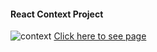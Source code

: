 #### React Context Project
![context](https://user-images.githubusercontent.com/108419553/200929513-a2133413-05c3-4f3c-8f88-8762439bbbc0.gif)
[Click here to see page](https://636c049b0858bc05c1acb60a--delicate-toffee-266156.netlify.app/)
